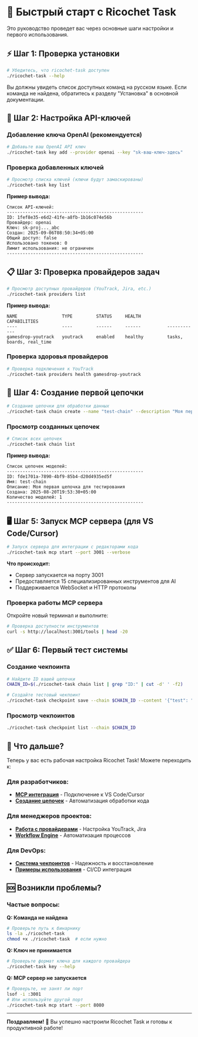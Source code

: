 # 🚀 Быстрый старт с Ricochet Task
Это руководство проведет вас через основные шаги настройки и первого использования.

## ⚡ Шаг 1: Проверка установки

```bash
# Убедитесь, что ricochet-task доступен
./ricochet-task --help
```

Вы должны увидеть список доступных команд на русском языке. Если команда не найдена, обратитесь к разделу "Установка" в основной документации.

## 🔑 Шаг 2: Настройка API-ключей

### Добавление ключа OpenAI (рекомендуется)

```bash
# Добавьте ваш OpenAI API ключ
./ricochet-task key add --provider openai --key "sk-ваш-ключ-здесь"
```

### Проверка добавленных ключей

```bash
# Просмотр списка ключей (ключи будут замаскированы)
./ricochet-task key list
```

**Пример вывода:**
```
Список API-ключей:
----------------------------------------------------
ID: 1fef8e35-e6d2-41fe-a8fb-1b16c074e56b
Провайдер: openai
Ключ: sk-proj..._abc
Создан: 2025-09-06T08:50:34+05:00
Общий доступ: false
Использовано токенов: 0
Лимит использования: не ограничен
----------------------------------------------------
```

## 📋 Шаг 3: Проверка провайдеров задач

```bash
# Просмотр доступных провайдеров (YouTrack, Jira, etc.)
./ricochet-task providers list
```

**Пример вывода:**
```
NAME                 TYPE         STATUS     HEALTH          CAPABILITIES                  
----                 ----         ------     ------          ------------                  
gamesdrop-youtrack   youtrack     enabled    healthy         tasks, boards, real_time
```

### Проверка здоровья провайдеров

```bash
# Проверка подключения к YouTrack
./ricochet-task providers health gamesdrop-youtrack
```

## 🔗 Шаг 4: Создание первой цепочки

```bash
# Создание цепочки для обработки данных
./ricochet-task chain create --name "test-chain" --description "Моя первая цепочка для тестирования"
```

### Просмотр созданных цепочек

```bash
# Список всех цепочек
./ricochet-task chain list
```

**Пример вывода:**
```
Список цепочек моделей:
----------------------------------------------------
ID: fde1701a-7890-4bf9-85b4-d20d4935ed5f
Имя: test-chain
Описание: Моя первая цепочка для тестирования
Создана: 2025-08-20T19:53:30+05:00
Количество моделей: 1
----------------------------------------------------
```

## 🖥️ Шаг 5: Запуск MCP сервера (для VS Code/Cursor)

```bash
# Запуск сервера для интеграции с редакторами кода
./ricochet-task mcp start --port 3001 --verbose
```

**Что происходит:**
- Сервер запускается на порту 3001
- Предоставляется 15 специализированных инструментов для AI
- Поддерживается WebSocket и HTTP протоколы

### Проверка работы MCP сервера

Откройте новый терминал и выполните:

```bash
# Проверка доступности инструментов
curl -s http://localhost:3001/tools | head -20
```

## ✅ Шаг 6: Первый тест системы

### Создание чекпоинта

```bash
# Найдите ID вашей цепочки
CHAIN_ID=$(./ricochet-task chain list | grep "ID:" | cut -d' ' -f2)

# Создайте тестовый чекпоинт
./ricochet-task checkpoint save --chain $CHAIN_ID --content '{"test": "первый чекпоинт"}' --type input
```

### Просмотр чекпоинтов

```bash
./ricochet-task checkpoint list --chain $CHAIN_ID
```

## 🎯 Что дальше?

Теперь у вас есть рабочая настройка Ricochet Task! Можете переходить к:

### Для разработчиков:
- [**MCP интеграция**](./05_mcp_integration.md) - Подключение к VS Code/Cursor
- [**Создание цепочек**](./04_chains.md) - Автоматизация обработки кода

### Для менеджеров проектов:
- [**Работа с провайдерами**](./03_providers.md) - Настройка YouTrack, Jira
- [**Workflow Engine**](./07_workflows.md) - Автоматизация процессов

### Для DevOps:
- [**Система чекпоинтов**](./06_checkpoints.md) - Надежность и восстановление
- [**Примеры использования**](./08_examples.md) - CI/CD интеграция

## 🆘 Возникли проблемы?

### Частые вопросы:

**Q: Команда не найдена**
```bash
# Проверьте путь к бинарнику
ls -la ./ricochet-task
chmod +x ./ricochet-task  # если нужно
```

**Q: Ключ не принимается**
```bash
# Проверьте формат ключа для каждого провайдера
./ricochet-task key --help
```

**Q: MCP сервер не запускается**
```bash
# Проверьте, не занят ли порт
lsof -i :3001
# Или используйте другой порт
./ricochet-task mcp start --port 8080
```

---

**Поздравляем!** 🎉 Вы успешно настроили Ricochet Task и готовы к продуктивной работе!